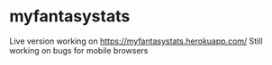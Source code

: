 # myfantasystats

Live version working on https://myfantasystats.herokuapp.com/
Still working on bugs for mobile browsers
